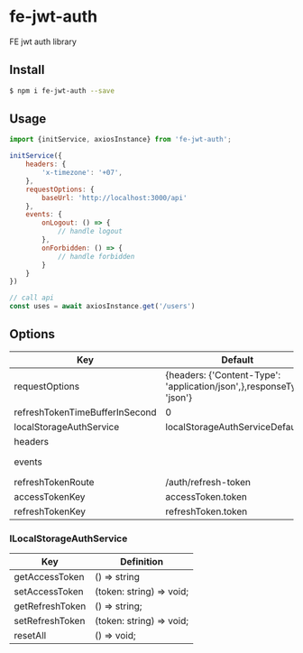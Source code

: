 # fe-jwt-auth

FE jwt auth library

## Install

```bash
$ npm i fe-jwt-auth --save
```

## Usage

```js
import {initService, axiosInstance} from 'fe-jwt-auth';

initService({
    headers: {
        'x-timezone': '+07',
    },
    requestOptions: {
        baseUrl: 'http://localhost:3000/api'
    },
    events: {
        onLogout: () => {
            // handle logout
        },
        onForbidden: () => {
            // handle forbidden
        }
    }
})

// call api
const uses = await axiosInstance.get('/users')
```

## Options

| Key  |  Default   |  Definition   |
| -------- | ----------  | ----------  |
| requestOptions | {headers: {'Content-Type': 'application/json',},responseType: 'json'} | AxiosRequestConfig |
| refreshTokenTimeBufferInSecond | 0 | Time buffer in second. |
| localStorageAuthService | localStorageAuthServiceDefault | ILocalStorageAuthService |
| headers |  | Custom request header. |
| events |  | Handle on logout or forbidden  |
| refreshTokenRoute | /auth/refresh-token | Url path to refresh token |
| accessTokenKey | accessToken.token | key to get access token |
| refreshTokenKey | refreshToken.token | key to get refresh token |

### ILocalStorageAuthService

| Key  |  Definition   |
| -------- | ----------  |
| getAccessToken | () => string |
| setAccessToken | (token: string) => void; |
| getRefreshToken | () => string; |
| setRefreshToken | (token: string) => void; |
| resetAll | () => void; |
